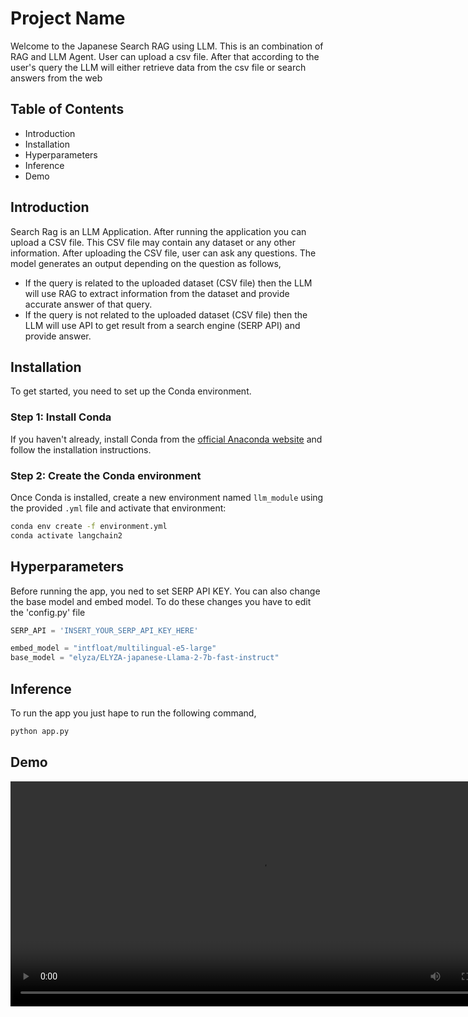 # Project Name

Welcome to the Japanese Search RAG using LLM. This is an combination of RAG and LLM Agent. User can upload a csv file. After that according to the user's query the LLM will either retrieve data from the csv file or search answers from the web

## Table of Contents

- Introduction
- Installation
- Hyperparameters
- Inference
- Demo

## Introduction

Search Rag is an LLM Application. After running the application you can upload a CSV file. This CSV file may contain any dataset or any other information. After uploading the CSV file, user can ask any questions. The model generates an output depending on the question as follows,

- If the query is related to the uploaded dataset (CSV file) then the LLM will use RAG to extract information from the dataset and provide accurate answer of that query.
- If the query is not related to the uploaded dataset (CSV file) then the LLM will use API to get result from a search engine (SERP API) and provide answer.

## Installation

To get started, you need to set up the Conda environment.

### Step 1: Install Conda

If you haven't already, install Conda from the [official Anaconda website](https://www.anaconda.com/products/distribution) and follow the installation instructions.

### Step 2: Create the Conda environment

Once Conda is installed, create a new environment named `llm_module` using the provided `.yml` file and activate that environment:

```bash
conda env create -f environment.yml
conda activate langchain2
```

## Hyperparameters

Before running the app, you ned to set SERP API KEY. You can also change the base model and embed model. To do these changes you have to edit the 'config.py' file

```python
SERP_API = 'INSERT_YOUR_SERP_API_KEY_HERE'

embed_model = "intfloat/multilingual-e5-large"
base_model = "elyza/ELYZA-japanese-Llama-2-7b-fast-instruct"
```

## Inference
To run the app you just hape to run the following command,
```bash
python app.py
```

## Demo

  <video width="800" height="360" controls>
    <source src="Demo/NSL_SEARCH_RAG.mp4" type="video/mp4">
    Your browser does not support the video tag.
  </video>

